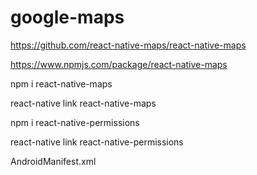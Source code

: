 # google-maps

https://github.com/react-native-maps/react-native-maps

https://www.npmjs.com/package/react-native-maps

npm i react-native-maps

react-native link react-native-maps

npm i react-native-permissions

react-native link react-native-permissions

AndroidManifest.xml

<uses-permission android:name="android.permission.SYSTEM_ALERT_WINDOW"/>
<uses-permission android:name="android.permission.ACCESS_COURSE_LOCATION"/>
<uses-permission android:name="android.permission.ACCESS_FINE_LOCATION" />


<meta-data android:name="com.google.android.geo.API_KEY" android:value="AIzaSyB-yXvrMgpIvbxBsHYUYX7xcCcew28lTio"/>
